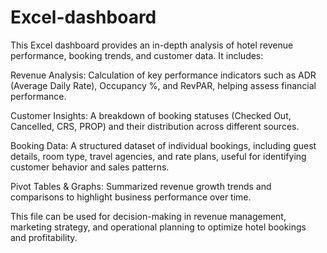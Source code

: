 # Excel-dashboard
This Excel dashboard provides an in-depth analysis of hotel revenue performance, booking trends, and customer data. It includes:

Revenue Analysis: Calculation of key performance indicators such as ADR (Average Daily Rate), Occupancy %, and RevPAR, helping assess financial performance.

Customer Insights: A breakdown of booking statuses (Checked Out, Cancelled, CRS, PROP) and their distribution across different sources.

Booking Data: A structured dataset of individual bookings, including guest details, room type, travel agencies, and rate plans, useful for identifying customer behavior and sales patterns.

Pivot Tables & Graphs: Summarized revenue growth trends and comparisons to highlight business performance over time.

This file can be used for decision-making in revenue management, marketing strategy, and operational planning to optimize hotel bookings and profitability.
